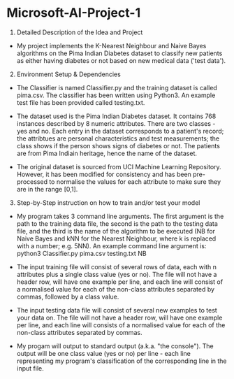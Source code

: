# Microsoft-AI-Project-1

1. Detailed Description of the Idea and Project

- My project implements the K-Nearest Neighbour and Naive Bayes algorithms on the Pima Indian Diabetes dataset to classify new patients as either having diabetes or not based on new medical data ('test data').


2. Environment Setup & Dependencies

- The Classifier is named Classifier.py and the training dataset is called pima.csv. The classifier has been written using Python3. An example test file has been provided called testing.txt.

- The dataset used is the Pima Indian Diabetes dataset. It contains 768 instances described by 8 numeric attributes. There are two classes - yes and no. Each entry in the dataset corresponds to a patient's record; the attribtues are personal characteristics and test measurements; the class shows if the person shows signs of diabetes or not. The patients are from Pima Indiain heritage, hence the name of the dataset.

- The original dataset is sourced from UCI Machine Learning Repository. However, it has been modified for consistency and has been pre-processed to normalise the values for each attribute to make sure they are in the range [0,1].


3. Step-by-Step instruction on how to train and/or test your model

- My program takes 3 command line arguments. The first argument is the path to the training data file, the second is the path to the testing data file, and the third is the name of the algorithm to be executed (NB for Naive Bayes and kNN for the Nearest Neighbour, where k is replaced with a number; e.g. 5NN). An example command line argument is: python3 Classifier.py pima.csv testing.txt NB

- The input training file will consist of several rows of data, each with n attributes plus a single class value (yes or no). The file will not have a header row, will have one example per line, and each line will consist of a normalised value for each of the non-class attributes separated by commas, followed by a class value.

- The input testing data file will consist of several new examples to test your data on. The file will not have a header row, will have one example per line, and each line will consists of a normalised value for each of the non-class attributes separated by commas.

- My progam will output to standard output (a.k.a. "the console"). The output will be one class value (yes or no) per line - each line representing my program's classification of the corresponding line in the input file.
